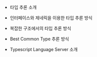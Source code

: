 * 타입 추론 소개


* 인터페이스와 제네릭을 이용한 타입 추론 방식


* 복잡한 구조에서의 타입 추론 방식


* Best Common Type 추론 방식


* Typescript Language Server 소개
